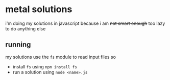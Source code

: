 # metal solutions
i'm doing my solutions in javascript because i am ~~not smart enough~~ too lazy to do anything else

## running
my solutions use the `fs` module to read input files so
 - install `fs` using `npm install fs`
 - run a solution using `node <name>.js`